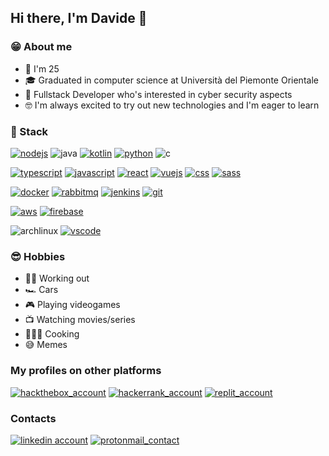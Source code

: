 ## Hi there, I'm Davide 👋

### 😁 About me
- 🎂 I'm 25
- 🎓 Graduated in computer science at Università del Piemonte Orientale
- 👀 Fullstack Developer who's interested in cyber security aspects
- 🤓 I'm always excited to try out new technologies and I'm eager to learn

### 📖 Stack
[![nodejs](https://img.shields.io/badge/Node.js-43853D?style=for-the-badge&logo=node.js&logoColor=white)](https://nodejs.org/)
![java](https://img.shields.io/badge/Java-ED8B00?style=for-the-badge&logo=openjdk&logoColor=white)
[![kotlin](https://img.shields.io/badge/Kotlin-0095D5?&style=for-the-badge&logo=kotlin&logoColor=white)](https://kotlinlang.org/)
[![python](https://img.shields.io/badge/Python-14354C?style=for-the-badge&logo=python&logoColor=white)](https://www.python.org/)
![c](https://img.shields.io/badge/C-00599C?style=for-the-badge&logo=c&logoColor=white)

[![typescript](https://img.shields.io/badge/TypeScript-007ACC?style=for-the-badge&logo=typescript&logoColor=white)](https://www.typescriptlang.org/)
[![javascript](https://img.shields.io/badge/JavaScript-F7DF1E?style=for-the-badge&logo=javascript&logoColor=black)](https://developer.mozilla.org/en-US/docs/Web/javascript)
[![react](https://img.shields.io/badge/React-20232A?style=for-the-badge&logo=react&logoColor=61DAFB)](https://react.dev/)
[![vuejs](https://img.shields.io/badge/Vue.js-35495E?style=for-the-badge&logo=vue.js&logoColor=4FC08D)](https://vuejs.org/)
[![css](https://img.shields.io/badge/CSS3-1572B6?style=for-the-badge&logo=css3&logoColor=white)](https://developer.mozilla.org/en-US/docs/Web/CSS)
[![sass](https://img.shields.io/badge/Sass-CC6699?style=for-the-badge&logo=sass&logoColor=white)](https://sass-lang.com/)

[![docker](https://img.shields.io/badge/docker-20232A?style=for-the-badge&logo=docker&logoColor=61DAFB)](https://www.docker.com/)
[![rabbitmq](https://img.shields.io/badge/rabbitmq-%23FF6600.svg?&style=for-the-badge&logo=rabbitmq&logoColor=white)](https://www.rabbitmq.com/)
[![jenkins](https://img.shields.io/badge/Jenkins-D24939?style=for-the-badge&logo=Jenkins&logoColor=white)](https://www.jenkins.io/)
[![git](https://img.shields.io/badge/GIT-E44C30?style=for-the-badge&logo=git&logoColor=white)](https://git-scm.com/)

[![aws](https://img.shields.io/badge/Amazon_AWS-232F3E?style=for-the-badge&logo=amazon-aws&logoColor=white)](https://aws.amazon.com/)
[![firebase](https://img.shields.io/badge/firebase-455354?style=for-the-badge&logo=firebase&logoColor=ffcc37)](https://firebase.google.com/)

![archlinux](https://img.shields.io/badge/Arch_Linux-1793D1?style=for-the-badge&logo=arch-linux&logoColor=white)
[![vscode](https://img.shields.io/badge/vscode-2a2a2a?style=for-the-badge&logo=visualstudiocode&logoColor=007acc)](https://code.visualstudio.com/)

### 😎 Hobbies
- 🏋🏼 Working out
- 🏎️ Cars
- 🎮 Playing videogames
- 📺 Watching movies/series
- 👨🏻‍🍳 Cooking
- 😅 Memes

### My profiles on other platforms
[![hackthebox_account](https://img.shields.io/badge/HackTheBox-9acb12?style=for-the-badge&logo=hackthebox&logoColor=white)](https://app.hackthebox.eu/profile/361898)
[![hackerrank_account](https://img.shields.io/badge/HackerRank-32c766?style=for-the-badge&logo=hackerrank&logoColor=white)](https://www.hackerrank.com/DaveDeDave)
[![replit_account](https://img.shields.io/badge/Repl.it-%230D101E.svg?style=for-the-badge&logo=replit&logoColor=white)](https://www.replit.com/@DaveDeDave)

### Contacts
[![linkedin account](https://img.shields.io/badge/LinkedIn-0077B5?style=for-the-badge&logo=linkedin&logoColor=white)](https://www.linkedin.com/in/davide-ceci-3571a2230)
[![protonmail_contact](https://img.shields.io/badge/ProtonMail-8B89CC?style=for-the-badge&logo=protonmail&logoColor=white)](mailto://davededave@protonmail.com)
